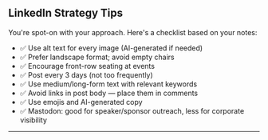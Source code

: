 ## LinkedIn Strategy Tips

You're spot-on with your approach. Here's a checklist based on your notes:

- ✅ Use alt text for every image (AI-generated if needed)
- ✅ Prefer landscape format; avoid empty chairs
- ✅ Encourage front-row seating at events
- ✅ Post every 3 days (not too frequently)
- ✅ Use medium/long-form text with relevant keywords
- ✅ Avoid links in post body — place them in comments
- ✅ Use emojis and AI-generated copy
- ✅ Mastodon: good for speaker/sponsor outreach, less for corporate visibility

---
